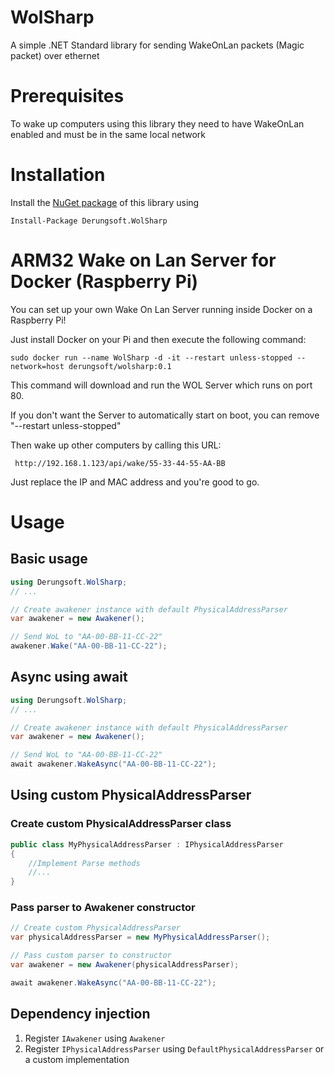 # WolSharp
A simple .NET Standard library for sending WakeOnLan packets (Magic packet) over ethernet 

# Prerequisites

To wake up computers using this library they need to have WakeOnLan enabled and must be in the same local network

# Installation
Install the [NuGet package][1] of this library using
```
Install-Package Derungsoft.WolSharp
```

# ARM32 Wake on Lan Server for Docker (Raspberry Pi)

You can set up your own Wake On Lan Server running inside Docker on a Raspberry Pi!

Just install Docker on your Pi and then execute the following command:
```
sudo docker run --name WolSharp -d -it --restart unless-stopped --network=host derungsoft/wolsharp:0.1
 ```

 This command will download and run the WOL Server which runs on port 80.

 If you don't want the Server to automatically start on boot, you can remove "--restart unless-stopped"

 Then wake up other computers by calling this URL:

```
 http://192.168.1.123/api/wake/55-33-44-55-AA-BB
```

Just replace the IP and MAC address and you're good to go.

# Usage

## Basic usage
```C#
using Derungsoft.WolSharp;
// ...

// Create awakener instance with default PhysicalAddressParser
var awakener = new Awakener();

// Send WoL to "AA-00-BB-11-CC-22"
awakener.Wake("AA-00-BB-11-CC-22");
```

## Async using await

```C#
using Derungsoft.WolSharp;
// ...

// Create awakener instance with default PhysicalAddressParser
var awakener = new Awakener();

// Send WoL to "AA-00-BB-11-CC-22"
await awakener.WakeAsync("AA-00-BB-11-CC-22");
```

## Using custom PhysicalAddressParser
### Create custom PhysicalAddressParser class
```C#
public class MyPhysicalAddressParser : IPhysicalAddressParser
{
    //Implement Parse methods
    //...
}
```
### Pass parser to Awakener constructor
```C#
// Create custom PhysicalAddressParser
var physicalAddressParser = new MyPhysicalAddressParser();

// Pass custom parser to constructor
var awakener = new Awakener(physicalAddressParser);

await awakener.WakeAsync("AA-00-BB-11-CC-22");
```

## Dependency injection

1. Register ```IAwakener``` using ```Awakener```
2. Register ```IPhysicalAddressParser``` using ```DefaultPhysicalAddressParser``` or a custom implementation


[1]: https://www.nuget.org/packages/Derungsoft.WolSharp/
